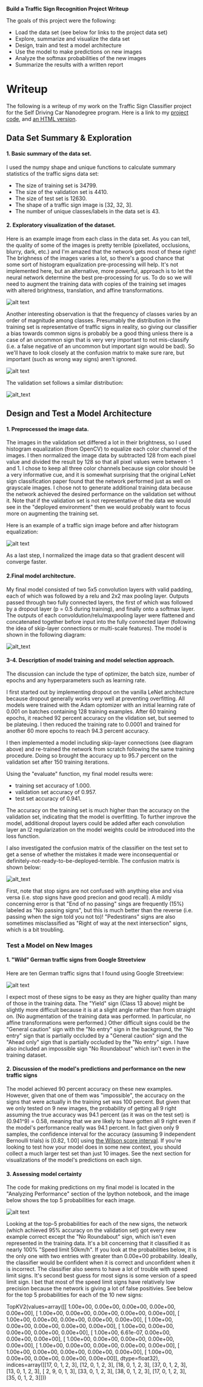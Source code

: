 **Build a Traffic Sign Recognition Project Writeup**

The goals of this project were the following:
* Load the data set (see below for links to the project data set)
* Explore, summarize and visualize the data set
* Design, train and test a model architecture
* Use the model to make predictions on new images
* Analyze the softmax probabilities of the new images
* Summarize the results with a written report


[//]: # (Image References)

[imageAllClasses]: ./writeup_files/class_examples_2.png "One example of each sign class."
[imageClassDistribution]: ./writeup_files/frequency_of_classes_training_set.png "Distribution of training examples."
[imageClassDistributionValid]: ./writeup_files/frequency_of_classes_validation_set.png "Distribution of validation examples."
[imageHistogramEqualization]: ./writeup_files/histogram_equalization_example.png "Distribution of validation examples."
[imageNetworkDiagram]: ./writeup_files/network_diagram.png "Diagram of the network used to classifiy German street signs."
[imageConfusionMatrix]: ./writeup_files/confusion_matrix_norm_testset.png "Confusion matrix for the final model on the test set."
[imageOwnExamples]: ./writeup_files/own_example_collage.png "German street signs from the wild."
[imageExamplesTop5Predictions]: ./writeup_files/top_5_probs_own_examples.png "Top 5 predictions for each new example image."

# Writeup

The following is a writeup of my work on the Traffic Sign Classifier project for the Self Driving Car Nanodegree program.  Here is a link to my [project code](https://github.com/marcbadger/CarND-Traffic-Sign-Classifier-Project/blob/master/Traffic_Sign_Classifier_Badger_2017.ipynb), and [an HTML version](https://github.com/marcbadger/CarND-Traffic-Sign-Classifier-Project/blob/master/report.html).

## Data Set Summary & Exploration

#### 1. Basic summary of the data set.

I used the numpy shape and unique functions to calculate summary statistics of the traffic
signs data set:

* The size of training set is 34799.
* The size of the validation set is 4410.
* The size of test set is 12630.
* The shape of a traffic sign image is [32, 32, 3].
* The number of unique classes/labels in the data set is 43.

#### 2. Exploratory visualization of the dataset.

Here is an example image from each class in the data set.  As you can tell, the quality of some of the images is pretty terrible (pixellated, occlusions, blurry, dark, etc.) and I'm amazed that the network gets most of these right!  The brighness of the images varies a lot, so there's a good chance that some sort of histogram equalization pre-processing will help.  It's not implemented here, but an alternative, more powerful, approach is to let the neural network determine the best pre-processing for us.  To do so we will need to augment the training data with copies of the training set images with altered brightness, translation, and affine transformations.

![alt text][imageAllClasses]

Another interesting observation is that the frequency of classes varies by an order of magnitude among classes. Presumably the distribution in the training set is representative of traffic signs in reality, so giving our classifier a bias towards common signs is probably be a good thing unless there is a case of an uncommon sign that is very very important to not mis-classify (i.e. a false negative of an uncommon but important sign would be bad). So we'll have to look closely at the confusion matrix to make sure rare, but important (such as wrong way signs) aren't ignored.

![alt text][imageClassDistribution]

The validation set follows a similar distribution:

![alt_text][imageClassDistributionValid]

## Design and Test a Model Architecture

#### 1. Preprocessed the image data.

The images in the validation set differed a lot in their brightness, so I used histogram equalization (from OpenCV) to equalize each color channel of the images.  I then normalized the image data by subtracted 128 from each pixel value and divided the result by 128 so that all pixel values were between -1 and 1.  I chose to keep all three color channels because sign color should be a very informative cue, and it is somewhat surprising that the original LeNet sign classification paper found that the network performed just as well on grayscale images. I chose not to generate additional training data because the network achieved the desired performance on the validation set without it.  Note that if the validation set is not representative of the data we would see in the "deployed environment" then we would probably want to focus more on augmenting the training set.

Here is an example of a traffic sign image before and after histogram equalization:

![alt text][imageHistogramEqualization]

As a last step, I normalized the image data so that gradient descent will converge faster.

#### 2.Final model architecture.

My final model consisted of two 5x5 convolution layers with valid padding, each of which was followed by a relu and 2x2 max pooling layer.  Outputs passed through two fully connected layers, the first of which was followed by a dropout layer (p = 0.5 during training), and finally onto a softmax layer.  The outputs of each convoldution/relu/maxpooling layer were flattened and concatenated together before input into the fully connected layer (following the idea of skip-layer connections or multi-scale features).  The model is shown in the following diagram:

![alt_text][imageNetworkDiagram]
 
#### 3-4. Description of model training and model selection approach.

The discussion can include the type of optimizer, the batch size, number of epochs and any hyperparameters such as learning rate.

I first started out by implementing dropout on the vanilla LeNet architecture because dropout generally works very well at preventing overfitting.  All models were trained with the Adam optomizer with an initial learning rate of 0.001 on batches containing 128 training examples.  After 60 training epochs, it reached 92 percent accuracy on the vlidation set, but seemed to be plateuing.  I then reduced the training rate to 0.0001 and trained for another 60 more epochs to reach 94.3 percent accuracy.

I then implemented a model including skip-layer connections (see diagram above) and re-trained the network from scratch following the same training procedure.  Doing so brought the accuracy up to 95.7 percent on the validation set after 150 training iterations.

Using the "evaluate" function, my final model results were:
* training set accuracy of 1.000.
* validation set accuracy of 0.957.
* test set accuracy of 0.941.

The accuracy on the training set is much higher than the accuracy on the validation set, indicating that the model is overfitting.  To further improve the model, additional dropout layers could be added after each convolution layer an l2 regularization on the model weights could be introduced into the loss function.

I also investigated the confusion matrix of the classifier on the test set to get a sense of whether the mistakes it made were inconsequential or definitely-not-ready-to-be-deployed-terrible.  The confusion matrix is shown below:


![alt_text][imageConfusionMatrix]

First, note that stop signs are not confused with anything else and visa versa (i.e. stop signs have good precion and good recall). A mildly concerning error is that "End of no passing" sings are frequently (15%) labeled as "No passing signs", but this is much better than the reverse (i.e. passing when the sign told you not to)! "Pedestirans" signs are also sometimes misclassified as "Right of way at the next intersection" signs, which is a bit troubling.

### Test a Model on New Images

#### 1. "Wild" German traffic signs from Google Streetview

Here are ten German traffic signs that I found using Google Streetview:

![alt text][imageOwnExamples]

I expect most of these signs to be easy as they are higher quality than many of those in the training data. The "Yield" sign (Class 13 above) might be slightly more difficult because it is at a slight angle rather than from straight on. (No augmentation of the training data was performed. In particular, no affine transformations were performed.) Other difficult signs could be the "General caution" sign with the "No entry" sign in the background, the "No entry" sign that is partially occluded by a "General caution" sign and the "Ahead only" sign that is partially occluded by the "No entry" sign. I have also included an impossible sign "No Roundabout" which isn't even in the training dataset.

#### 2. Discussion of the model's predictions and performance on the new traffic signs

The model achieved 90 percent accuracy on these new examples. However, given that one of them was "impossible", the accuracy on the signs that were actually in the training set was 100 percent.  But given that we only tested on 9 new images, the probability of getting all 9 right assuming the true accuracy was 94.1 percent (as it was on the test set) is (0.941^9) = 0.58, meaning that we are likely to have gotten all 9 right even if the model's performance really was 94.1 percent.  In fact given only 9 samples, the confidence interval for the accuracy (assuming 9 independent Bernoulli trials) is [0.82, 1.00] using [the Wilson score interval](https://en.wikipedia.org/wiki/Binomial_proportion_confidence_interval).  If you're looking to test how your model does in some new context, you should collect a much larger test set than just 10 images.  See the next section for visualizations of the model's predictions on each sign.

#### 3. Assessing model certainty

The code for making predictions on my final model is located in the "Analyzing Performance" section of the Ipython notebook, and the image below shows the top 5 probabilities for each image.

![alt text][imageExamplesTop5Predictions]

Looking at the top-5 probabilities for each of the new signs, the network (which achieved 95% accuracy on the validation set) got every new example correct except the "No Roundabout" sign, which isn't even represented in the training data. It's a bit concerning that it classified it as nearly 100% "Speed limit 50km/h". If you look at the probabilities below, it is the only one with two entries with greater than 0.00e+00 probability. Ideally, the classifier would be confident when it is correct and unconfident when it is incorrect. The classifier also seems to have a lot of trouble with speed limit signs. It's second best guess for most signs is some version of a speed limit sign. I bet that most of the speed limit signs have relatively low precision because the network is giving a lot of false positivies.  See below for the top 5 probabilities for each of the 10 new signs:

TopKV2(values=array([[  1.00e+00,   0.00e+00,   0.00e+00,   0.00e+00,   0.00e+00],
       [  1.00e+00,   0.00e+00,   0.00e+00,   0.00e+00,   0.00e+00],
       [  1.00e+00,   0.00e+00,   0.00e+00,   0.00e+00,   0.00e+00],
       [  1.00e+00,   0.00e+00,   0.00e+00,   0.00e+00,   0.00e+00],
       [  1.00e+00,   0.00e+00,   0.00e+00,   0.00e+00,   0.00e+00],
       [  1.00e+00,   6.61e-07,   0.00e+00,   0.00e+00,   0.00e+00],
       [  1.00e+00,   0.00e+00,   0.00e+00,   0.00e+00,   0.00e+00],
       [  1.00e+00,   0.00e+00,   0.00e+00,   0.00e+00,   0.00e+00],
       [  1.00e+00,   0.00e+00,   0.00e+00,   0.00e+00,   0.00e+00],
       [  1.00e+00,   0.00e+00,   0.00e+00,   0.00e+00,   0.00e+00]], dtype=float32), indices=array([[17,  0,  1,  2,  3],
       [12,  0,  1,  2,  3],
       [18,  0,  1,  2,  3],
       [37,  0,  1,  2,  3],
       [13,  0,  1,  2,  3],
       [ 2,  9,  0,  1,  3],
       [33,  0,  1,  2,  3],
       [38,  0,  1,  2,  3],
       [17,  0,  1,  2,  3],
       [35,  0,  1,  2,  3]]))

